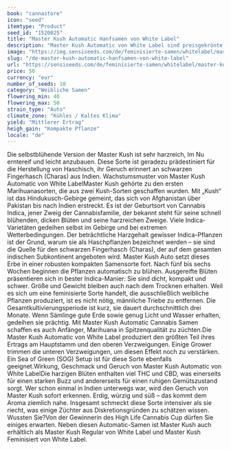 ```yaml
---
book: "cannastore"
icon: "seed"
itemtype: "Product"
seed_id: "1520025"
title: "Master Kush Automatic Hanfsamen von White Label"
description: "Master Kush Automatic von White Label sind preisgekrönte Hanfsamen, die geeignet sind für die Produktion von Haschisch. Leicht anzubauen und potent!"
image: "https://img.sensiseeds.com/de/feminisierte-samen/whitelabel/master-kush-autoflowering-image.png"
slug: "/de-master-kush-automatic-hanfsamen-von-white-label"
url: "https://sensiseeds.com/de/feminisierte-samen/whitelabel/master-kush-autoflowering?a_aid=cannastore"
price: 50
currency: "eur"
number_of_seeds: 10
category: "Weibliche Samen"
flowering_min: 40
flowering_max: 50
strain_type: "Auto"
climate_zone: "Kühles / Kaltes Klima"
yield: "Mittlerer Ertrag"
heigh_gain: "Kompakte Pflanze"
locale: "de"
---
```

Die selbstblühende Version der Master Kush ist sehr harzreich, Im Nu erntereif und leicht anzubauen. Diese Sorte ist geradezu prädestiniert für die Herstellung von Haschisch, ihr Geruch erinnert an schwarzen Fingerhasch (Charas) aus Indien. Wachstumsmuster von Master Kush Automatic von White LabelMaster Kush gehörte zu den ersten Marihuanasorten, die aus zwei Kush-Sorten geschaffen wurden. Mit „Kush“ ist das Hindukusch-Gebirge gemeint, das sich von Afghanistan über Pakistan bis nach Indien erstreckt. Es ist der Geburtsort von Cannabis Indica, jener Zweig der Cannabisfamilie, der bekannt steht für seine schnell blühenden, dicken Blüten und seine harzreichen Zweige. Viele Indica-Varietäten gedeihen selbst im Gebirge und bei extremen Wetterbedingungen. Der beträchtliche Harzgehalt gewisser Indica-Pflanzen ist der Grund, warum sie als Haschpflanzen bezeichnet werden – sie sind die Quelle für den schwarzen Fingerhasch (Charas), der auf dem gesamten indischen Subkontinent angeboten wird. Master Kush Auto setzt dieses Erbe in einer robusten kompakten Samensorte fort. Nach fünf bis sechs Wochen beginnen die Pflanzen automatisch zu blühen. Ausgereifte Blüten präsentieren sich in bester Indica-Manier: Sie sind dicht, kompakt und schwer. Größe und Gewicht bleiben auch nach dem Trocknen erhalten. Weil es sich um eine feminisierte Sorte handelt, die ausschließlich weibliche Pflanzen produziert, ist es nicht nötig, männliche Triebe zu entfernen. Die Gesamtkultivierungsperiode ist kurz, sie dauert durchschnittlich drei Monate. Wenn Sämlinge gute Erde sowie genug Licht und Wasser erhalten, gedeihen sie prächtig. Mit Master Kush Automatic Cannabis Samen schaffen es auch Anfänger, Marihuana in Spitzenqualität zu züchten.Die Master Kush Automatic von White Label produziert den größten Teil ihres Ertrags am Hauptstamm und den oberen Verzweigungen. Einige Grower trimmen die unteren Verzweigungen, um diesen Effekt noch zu verstärken. Ein Sea of Green (SOG) Setup ist für diese Sorte ebenfalls geeignet.Wirkung, Geschmack und Geruch von Master Kush Automatic von White LabelDie harzigen Blüten enthalten viel THC und CBD, was einerseits für einen starken Buzz und andererseits für einen ruhigen Gemütszustand sorgt. Wer schon einmal in Indien unterwegs war, wird den Geruch von Master Kush sofort erkennen. Erdig, würzig und süß – das kommt dem Aroma ziemlich nahe. Insgesamt schmeckt diese Sorte intensiver als sie riecht, was einige Züchter aus Diskretionsgründen zu schätzen wissen. Wussten Sie?Von der Gewinnerin des High Life Cannabis Cup dürfen Sie einiges erwarten. Neben diesen Automatic-Samen ist Master Kush auch erhältlich als Master Kush Regular von White Label und Master Kush Feminisiert von White Label.
